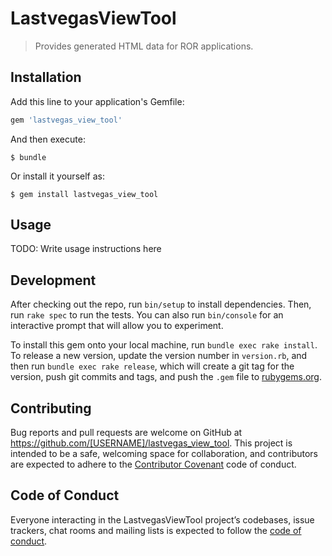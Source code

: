 # LastvegasViewTool

 > Provides generated HTML data for ROR applications.

## Installation

Add this line to your application's Gemfile:

```ruby
gem 'lastvegas_view_tool'
```

And then execute:

    $ bundle

Or install it yourself as:

    $ gem install lastvegas_view_tool

## Usage

TODO: Write usage instructions here

## Development

After checking out the repo, run `bin/setup` to install dependencies. Then, run `rake spec` to run the tests. You can also run `bin/console` for an interactive prompt that will allow you to experiment.

To install this gem onto your local machine, run `bundle exec rake install`. To release a new version, update the version number in `version.rb`, and then run `bundle exec rake release`, which will create a git tag for the version, push git commits and tags, and push the `.gem` file to [rubygems.org](https://rubygems.org).

## Contributing

Bug reports and pull requests are welcome on GitHub at https://github.com/[USERNAME]/lastvegas_view_tool. This project is intended to be a safe, welcoming space for collaboration, and contributors are expected to adhere to the [Contributor Covenant](http://contributor-covenant.org) code of conduct.

## Code of Conduct

Everyone interacting in the LastvegasViewTool project’s codebases, issue trackers, chat rooms and mailing lists is expected to follow the [code of conduct](https://github.com/[USERNAME]/lastvegas_view_tool/blob/master/CODE_OF_CONDUCT.md).

